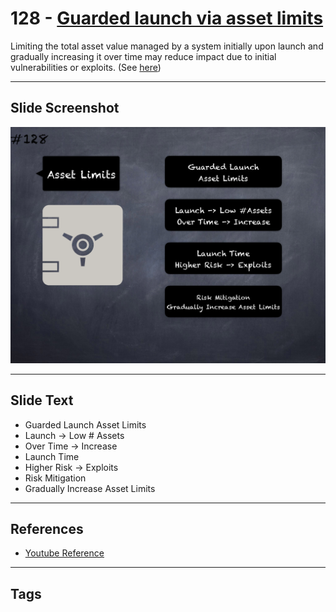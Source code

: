 # 128 - [Guarded launch via asset limits](Guarded%20launch%20via%20asset%20limits.md)
Limiting the total asset value managed by a system initially upon launch and gradually increasing it over time may reduce impact due to initial vulnerabilities or exploits. (See [here](https://medium.com/electric-capital/derisking-defi-guarded-launches-2600ce730e0a#:~:text=Guarded%20Launches:%20Protecting%20Users%20with%20Limits&text=A%20new%20contract%20is%20deployed,product%20in%20a%20limited%20scope.))
___
## Slide Screenshot
![0128.png](../../images/5.%20Pitfalls%20and%20Best%20Practices%20201/128.png)
___
## Slide Text
- Guarded Launch Asset Limits
- Launch -> Low # Assets
- Over Time -> Increase
- Launch Time
- Higher Risk -> Exploits
- Risk Mitigation
- Gradually Increase Asset Limits
___
## References
- [Youtube Reference](https://youtu.be/HqHo1jKUnmU?t=436)
___
## Tags